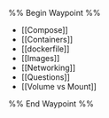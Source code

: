 %% Begin Waypoint %%
- [[Compose]]
- [[Containers]]
- [[dockerfile]]
- [[Images]]
- [[Networking]]
- [[Questions]]
- [[Volume vs Mount]]

%% End Waypoint %%